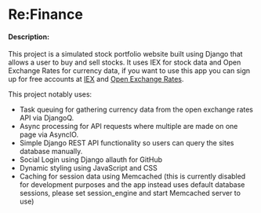 # Re:Finance
#### Description:
This project is a simulated stock portfolio website built using Django that allows a user to buy and sell stocks. It uses IEX for stock data and Open Exchange Rates for currency data, if you want to use this app you can sign up for free accounts at [IEX](https://iexcloud.io/) and [Open Exchange Rates](https://openexchangerates.org/).

This project notably uses:
* Task queuing for gathering currency data from the open exchange rates API via DjangoQ.
* Async processing for API requests where multiple are made on one page via AsyncIO.
* Simple Django REST API functionality so users can query the sites database manually.
* Social Login using Django allauth for GitHub
* Dynamic styling using JavaScript and CSS
* Caching for session data using Memcached (this is currently disabled for development purposes and the app instead uses default database sessions, please set session_engine and start Memcached server to use)
